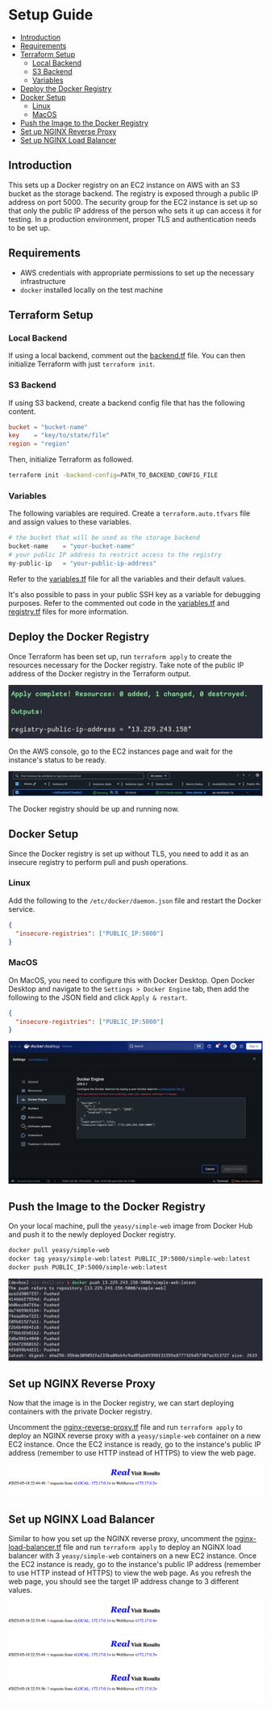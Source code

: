 # Setup Guide

- [Introduction](#introduction)
- [Requirements](#requirements)
- [Terraform Setup](#terraform-setup)
  - [Local Backend](#local-backend)
  - [S3 Backend](#s3-backend)
  - [Variables](#variables)
- [Deploy the Docker Registry](#deploy-the-docker-registry)
- [Docker Setup](#docker-setup)
  - [Linux](#linux)
  - [MacOS](#macos)
- [Push the Image to the Docker Registry](#push-the-image-to-the-docker-registry)
- [Set up NGINX Reverse Proxy](#set-up-nginx-reverse-proxy)
- [Set up NGINX Load Balancer](#set-up-nginx-load-balancer)

## Introduction

This sets up a Docker registry on an EC2 instance on AWS with an S3 bucket as the storage backend. The registry is exposed through a public IP address on port 5000. The security group for the EC2 instance is set up so that only the public IP address of the person who sets it up can access it for testing. In a production environment, proper TLS and authentication needs to be set up.

## Requirements

- AWS credentials with appropriate permissions to set up the necessary infrastructure
- `docker` installed locally on the test machine

## Terraform Setup

### Local Backend

If using a local backend, comment out the [backend.tf](/problem-2/terraform/backend.tf) file. You can then initialize Terraform with just `terraform init`.

### S3 Backend

If using S3 backend, create a backend config file that has the following content.

```backend-config.conf
bucket = "bucket-name"
key    = "key/to/state/file"
region = "region"
```

Then, initialize Terraform as followed.

```bash
terraform init -backend-config=PATH_TO_BACKEND_CONFIG_FILE
```

### Variables

The following variables are required. Create a `terraform.auto.tfvars` file and assign values to these variables.

```terraform.auto.tfvars
# the bucket that will be used as the storage backend
bucket-name    = "your-bucket-name"
# your public IP address to restrict access to the registry
my-public-ip   = "your-public-ip-address"
```

Refer to the [variables.tf](/problem-2/terraform/variables.tf) file for all the variables and their default values.

It's also possible to pass in your public SSH key as a variable for debugging purposes. Refer to the commented out code in the [variables.tf](/problem-2/terraform/variables.tf) and [registry.tf](/problem-2/terraform/registry.tf) files for more information.

## Deploy the Docker Registry

Once Terraform has been set up, run `terraform apply` to create the resources necessary for the Docker registry. Take note of the public IP address of the Docker registry in the Terraform output.

![registry public IP output](/problem-2/images/registry-public-ip-output.png)

On the AWS console, go to the EC2 instances page and wait for the instance's status to be ready.

![ec2 instance ready](/problem-2/images/ec2-instance-ready.png)

The Docker registry should be up and running now.

## Docker Setup

Since the Docker registry is set up without TLS, you need to add it as an insecure registry to perform pull and push operations.

### Linux

Add the following to the `/etc/docker/daemon.json` file and restart the Docker service.

```/etc/docker/daemon.json
{
  "insecure-registries": ["PUBLIC_IP:5000"]
}
```

### MacOS

On MacOS, you need to configure this with Docker Desktop. Open Docker Desktop and navigate to the `Settings > Docker Engine` tab, then add the following to the JSON field and click `Apply & restart`.

```json
{
  "insecure-registries": ["PUBLIC_IP:5000"]
}
```

![docker desktop settings](/problem-2/images/docker-desktop-settings.png)

## Push the Image to the Docker Registry

On your local machine, pull the `yeasy/simple-web` image from Docker Hub and push it to the newly deployed Docker registry.

```bash
docker pull yeasy/simple-web
docker tag yeasy/simple-web:latest PUBLIC_IP:5000/simple-web:latest
docker push PUBLIC_IP:5000/simple-web:latest
```

![successful docker push](/problem-2/images/successful-docker-push.png)

## Set up NGINX Reverse Proxy

Now that the image is in the Docker registry, we can start deploying containers with the private Docker registry.

Uncomment the [nginx-reverse-proxy.tf](/problem-2/terraform/nginx-reverse-proxy.tf) file and run `terraform apply` to deploy an NGINX reverse proxy with a `yeasy/simple-web` container on a new EC2 instance. Once the EC2 instance is ready, go to the instance's public IP address (remember to use HTTP instead of HTTPS) to view the web page.

![nginx-reverse-proxy](/problem-2/images/nginx-reverse-proxy.png)

## Set up NGINX Load Balancer

Similar to how you set up the NGINX reverse proxy, uncomment the [nginx-load-balancer.tf](/problem-2/terraform/nginx-load-balancer.tf) file and run `terraform apply` to deploy an NGINX load balancer with 3 `yeasy/simple-web` containers on a new EC2 instance. Once the EC2 instance is ready, go to the instance's public IP address (remember to use HTTP instead of HTTPS) to view the web page. As you refresh the web page, you should see the target IP address change to 3 different values.

![nginx-load-balancer-1](/problem-2/images/nginx-load-balancer-1.png)
![nginx-load-balancer-2](/problem-2/images/nginx-load-balancer-2.png)
![nginx-load-balancer-3](/problem-2/images/nginx-load-balancer-3.png)
